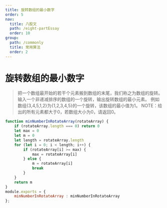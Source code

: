 ```yaml
---
title: 旋转数组的最小数字
order: 5
nav:
  title: 八股文
  path: /eight-partEssay
  order: 10
group:
  path: /commonly
  title: 常用算法
  order: 2
---
```



旋转数组的最小数字 
===


>把一个数组最开始的若干个元素搬到数组的末尾，我们称之为数组的旋转。
>输入一个非递减排序的数组的一个旋转，输出旋转数组的最小元素。
>例如数组{3,4,5,1,2}为{1,2,3,4,5}的一个旋转，该数组的最小值为1。
>NOTE：给出的所有元素都大于0，若数组大小为0，请返回0。

```js
function minNumberInRotateArray(rotateArray) {
    if (rotateArray.length === 0) return 0
    let max = 0
    let m = 0
    let length = rotateArray.length
    for (let i = 0; i < length; i++) {
        if (rotateArray[i] >= max) {
            max = rotateArray[i]
        } else {
            m = rotateArray[i]
            break
        }
    }
    return m
}
module.exports = {
    minNumberInRotateArray : minNumberInRotateArray
};
```

